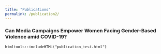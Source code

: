 ```yaml
---
title: "Publications"
permalink: /publication2/
---
```


### Can Media Campaigns Empower Women Facing Gender-Based Violence amid COVID-19?

```{r, echo=FALSE}
htmltools::includeHTML("publication_test.html")
```


